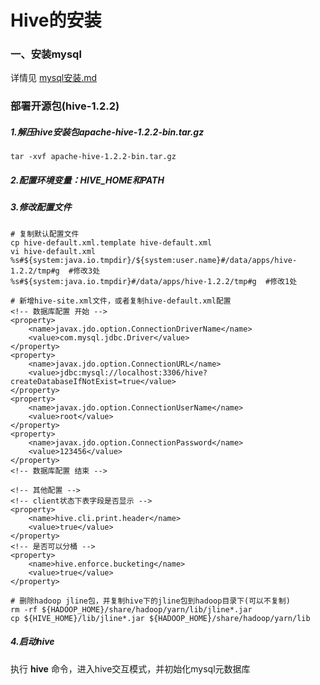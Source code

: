 # Hive的安装

### 一、安装mysql
详情见 [mysql安装.md]()

### 部署开源包(hive-1.2.2)

##### 1.解压hive安装包apache-hive-1.2.2-bin.tar.gz
    
    tar -xvf apache-hive-1.2.2-bin.tar.gz
    
##### 2.配置环境变量：HIVE_HOME和PATH
    
##### 3.修改配置文件

    # 复制默认配置文件
    cp hive-default.xml.template hive-default.xml
    vi hive-default.xml
    %s#${system:java.io.tmpdir}/${system:user.name}#/data/apps/hive-1.2.2/tmp#g  #修改3处
    %s#${system:java.io.tmpdir}#/data/apps/hive-1.2.2/tmp#g  #修改1处
    
    # 新增hive-site.xml文件，或者复制hive-default.xml配置
    <!-- 数据库配置 开始 -->
    <property>
        <name>javax.jdo.option.ConnectionDriverName</name>
        <value>com.mysql.jdbc.Driver</value>
    </property>
    <property>
        <name>javax.jdo.option.ConnectionURL</name>
        <value>jdbc:mysql://localhost:3306/hive?createDatabaseIfNotExist=true</value>
    </property>
    <property>
        <name>javax.jdo.option.ConnectionUserName</name>
        <value>root</value>
    </property>
    <property>
        <name>javax.jdo.option.ConnectionPassword</name>
        <value>123456</value>
    </property>
    <!-- 数据库配置 结束 -->
    
    <!-- 其他配置 -->
    <!-- client状态下表字段是否显示 -->
    <property>
        <name>hive.cli.print.header</name>
        <value>true</value>
    </property>
    <!-- 是否可以分桶 -->
    <property>
        <name>hive.enforce.bucketing</name>
        <value>true</value>
    </property>
    
    # 删除hadoop jline包，并复制hive下的jline包到hadoop目录下(可以不复制)
    rm -rf ${HADOOP_HOME}/share/hadoop/yarn/lib/jline*.jar
    cp ${HIVE_HOME}/lib/jline*.jar ${HADOOP_HOME}/share/hadoop/yarn/lib

##### 4.启动hive

执行 **hive** 命令，进入hive交互模式，并初始化mysql元数据库
